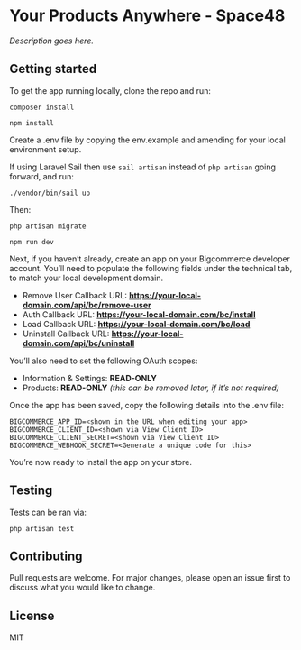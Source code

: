 # Your Products Anywhere - Space48

_Description goes here._

## Getting started

To get the app running locally, clone the repo and run:

`composer install`

`npm install`

Create a .env file by copying the env.example and amending for your local environment setup.

If using Laravel Sail then use `sail artisan` instead of `php artisan` going forward, and run:

`./vendor/bin/sail up`

Then:

`php artisan migrate`

`npm run dev`

Next, if you haven’t already, create an app on your Bigcommerce developer account. You’ll need to populate the following fields under the technical tab, to match your local development domain.

- Remove User Callback URL: **https://your-local-domain.com/api/bc/remove-user**
- Auth Callback URL: **https://your-local-domain.com/bc/install**
- Load Callback URL: **https://your-local-domain.com/bc/load**
- Uninstall Callback URL: **https://your-local-domain.com/api/bc/uninstall**

You’ll also need to set the following OAuth scopes:

- Information & Settings: **READ-ONLY**
- Products: **READ-ONLY** _(this can be removed later, if it’s not required)_


Once the app has been saved, copy the following details into the .env file:

```
BIGCOMMERCE_APP_ID=<shown in the URL when editing your app>
BIGCOMMERCE_CLIENT_ID=<shown via View Client ID>
BIGCOMMERCE_CLIENT_SECRET=<shown via View Client ID>
BIGCOMMERCE_WEBHOOK_SECRET=<Generate a unique code for this>
```

You’re now ready to install the app on your store.

## Testing

Tests can be ran via:

`php artisan test`


## Contributing

Pull requests are welcome. For major changes, please open an issue first to discuss what you would like to change.

## License

MIT
